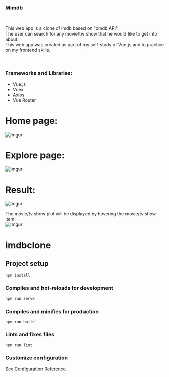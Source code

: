 <h3>Mimdb</h3>

<br>
<p>This web app is a clone of imdb based on "omdb API".<br>
   The user can search for any movie/tw show that he would like to get info about.<br>
   This web app was created as part of my self-study of Vue.js and to practice on my frontend skills. 
</p>
<br>

<h3>Frameworks and Libraries:</h3>
<div>
  <ul>
    <li>Vue.js</li>
    <li>Vuex</li>
    <li>Axios</li>
    <li>Vue Router</li>
  </ul>
</div>


# Home page:</br>
![Imgur](https://i.imgur.com/A9bus8F.jpg)

# Explore page:</br>
![Imgur](https://i.imgur.com/gV0bBXr.jpg)

# Result:</br>
![Imgur](https://i.imgur.com/azVhFrR.jpg)

 The movie/tv show plot will be displayed by hovering the movie/tv show item.</br>
![Imgur](https://i.imgur.com/Esp7T4y.jpg) 


# imdbclone

## Project setup
```
npm install
```

### Compiles and hot-reloads for development
```
npm run serve
```

### Compiles and minifies for production
```
npm run build
```

### Lints and fixes files
```
npm run lint
```

### Customize configuration
See [Configuration Reference](https://cli.vuejs.org/config/).
